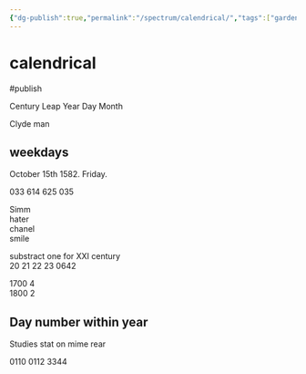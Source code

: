 ```yaml
---
{"dg-publish":true,"permalink":"/spectrum/calendrical/","tags":["gardenEntry"]}
---
```


  
# calendrical

#publish 

Century Leap Year Day Month

Clyde man

## weekdays

October 15th 1582. Friday.  
  
033 614 625 035  
  
Simm  
hater  
chanel  
smile  


  
substract one for XXI century  
20 21 22 23 0642  
  
1700 4  
1800 2


## Day number within year

Studies stat on mime rear  
  
0110 0112 3344

